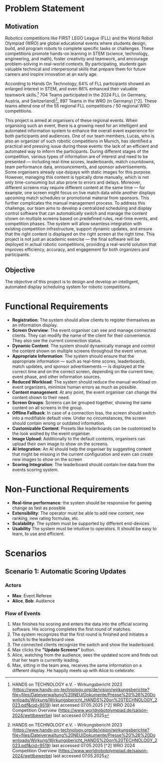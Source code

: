 # Problem Statement

## Motivation

Robotics competitions like FIRST LEGO League (FLL) and the World Robot Olympiad (WRO) are global educational events where students design, build, and program robots to complete specific tasks or challenges. These competitions promote hands-on learning in STEM (science, technology, engineering, and math), foster creativity and teamwork, and encourage problem-solving in real-world contexts. By participating, students gain valuable technical and interpersonal skills that prepare them for future careers and inspire innovation at an early age.

According to Hands On Technology, 64% of FLL participants showed an enlarged interest in STEM, and even 86% enhanced their valuable teamwork skills.[^1] 704 Teams participated in the 2024 FLL (in Germany, Austria, and Switzerland)[^1], 897 Teams in the WRO (in Germany) [^2]. These teams attend one of the 55 regional FLL competitions / 50 regional WRO competitions.

This project is aimed at organisers of these regional events. When organising such an event, there is a growing need for an intelligent and automated information system to enhance the overall event experience for both participants and audiences. One of our team members, Lucas, who is also an organizer of such robotic competitions in Munich, has identified a practical and pressing issue during these events: the lack of an efficient and automated way to inform the participants.
During different stages of the competition, various types of information are of interest and need to be presented — including real-time scores, leaderboards, match countdowns, team performance data, announcements, and sponsor advertisements. Some organisers already use dsipays with static images for this purpose. However, managing this content is typically done manually, which is not only time-consuming but also prone to errors and delays.
Moreover, different screens may require different content at the same time — for example, one screen might focus on live match data while another displays upcoming match schedules or promotional material from sponsors. This further complicates the manual management process.
To address this challenge, our team aims to develop a centralized scheduling and display control software that can automatically switch and manage the content shown on multiple screens based on predefined rules, real-time events, and competition phases. The system will allow seamless integration with existing competition infrastructure, support dynamic updates, and ensure that the right content is displayed on the right screen at the right time.
This project is not just an academic exercise — the final software will be deployed in actual robotic competitions, providing a real-world solution that improves efficiency, accuracy, and engagement for both organizers and participants.

## Objective

The objective of this project is to design and develop an intelligent, automated display scheduling system for robotic competitions.

# Functional Requirements

- **Registration**: The system should allow clients to register themselves as an information display.
- **Screen Overview**: The event organiser can see and manage connected clients. They can modify the name of the client for their convenience. They also see the current connection status.
- **Dynamic Content**: The system should dynamically manage and control the content shown on multiple screens throughout the event venue.
- **Appropriate Information**: The system should ensure that the appropriate information — such as real-time scores, leaderboards, match updates, and sponsor advertisements — is displayed at the correct time and on the correct screen, depending on the current time, event phase, and other information sources.
- **Reduced Workload**: The system should reduce the manual workload on event organizers, minimize human errors as much as possible.
- **Content management**: At any point, the event organiser can change the content shown to their need.
- **Screen Groups**: Screens can be grouped together, showing the same content on all screens in the group.
- **Offline Fallback**: In case of a connection loss, the screen should switch into a modifiable default view. Under no circumstances, the screen should contain wrong or outdated information.
- **Customizable Content**: Presets like leaderboards can be customised to the look wished by the event organiser.
- **Image Upload**: Additionally to the default contents, organisers can upload their own image to show on the screens.
- **AI Integration**: An AI should help the organiser by suggesting content that might be missing in the current configuration and even can create new images to show on the screen
- **Scoring Integration**: The leaderboard should contain live data from the events scoring system.

# Non-Functional Requirements

- **Real-time performance**: the system should be responsive for gaming change as fast as possible
- **Extensibility**: The operator must be able to add new content, new ranking, new rating formulas, etc.
- **Scalability**: The system must be supported by different end-devices
- **Usability** The system must be intuitive to operators. It should be easy to learn, to use and efficient.

# Scenarios

## Scenario 1: Automatic Scoring Updates

### Actors
- **Max**: Event Referee
- **Alice**, **Bob**: Audience

### Flow of Events
1. Max finishes his scoring and enters the data into the official scoring software. His scoring completes the first round of matches.
2. The system recognizes that the first round is finished and initiates a switch to the leaderboard view.
3. The connected clients recognize the switch and show the leaderboard.
4. Max clicks the **"Update Screens"** button.
5. Alice, watching from the audience, sees the updated score and finds out that her team is currently leading.
6. Max, sitting in the team area, receives the same information on a different display. He happily meets up with Alice to celebrate.



[^1]: HANDS on TECHNOLOGY e.V. - Wirkungsbericht 2023 (https://www.hands-on-technology.org/de/vision/wirkungsberichte?file=files/Dateiverwaltung%20NEU/Dokumente/Presse%20%26%20Downloads/Wirkung/Wirkungsbericht_HANDS%20on%20TECHNOLOGY_2023.pdf&cid=9519) last accessed 07.05.2025
[^2] WRO 2024 Competition Overview (https://www.worldrobotolympiad.de/saison-2024/wettbewerbe) last accessed 07.05.2025
